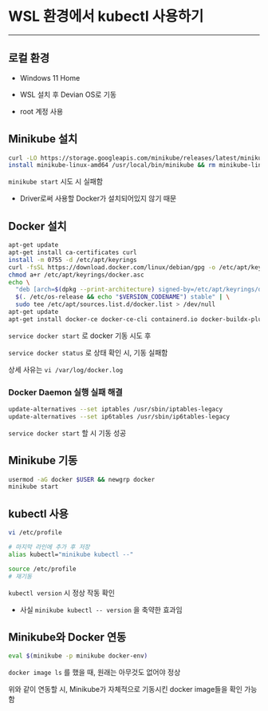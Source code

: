 # WSL 환경에서 kubectl 사용하기

---

## 로컬 환경

- Windows 11 Home

- WSL 설치 후 Devian OS로 기동

- root 계정 사용

## Minikube 설치

```bash
curl -LO https://storage.googleapis.com/minikube/releases/latest/minikube-linux-amd64
install minikube-linux-amd64 /usr/local/bin/minikube && rm minikube-linux-amd64
```

`minikube start` 시도 시 실패함

- Driver로써 사용할 Docker가 설치되어있지 않기 때문

## Docker 설치

```bash
apt-get update
apt-get install ca-certificates curl
install -m 0755 -d /etc/apt/keyrings
curl -fsSL https://download.docker.com/linux/debian/gpg -o /etc/apt/keyrings/docker.asc
chmod a+r /etc/apt/keyrings/docker.asc
echo \
  "deb [arch=$(dpkg --print-architecture) signed-by=/etc/apt/keyrings/docker.asc] https://download.docker.com/linux/debian \
  $(. /etc/os-release && echo "$VERSION_CODENAME") stable" | \
  sudo tee /etc/apt/sources.list.d/docker.list > /dev/null
apt-get update
apt-get install docker-ce docker-ce-cli containerd.io docker-buildx-plugin docker-compose-plugin
```

`service docker start` 로 docker 기동 시도 후

`service docker status` 로 상태 확인 시, 기동 실패함

상세 사유는 `vi /var/log/docker.log`

### Docker Daemon 실행 실패 해결

```bash
update-alternatives --set iptables /usr/sbin/iptables-legacy
update-alternatives --set ip6tables /usr/sbin/ip6tables-legacy
```

`service docker start` 할 시 기동 성공

## Minikube 기동

```bash
usermod -aG docker $USER && newgrp docker
minikube start
```

## kubectl 사용

```bash
vi /etc/profile

# 마지막 라인에 추가 후 저장
alias kubectl="minikube kubectl --"

source /etc/profile
# 재기동
```

`kubectl version` 시 정상 작동 확인

- 사실 `minikube kubectl -- version` 을 축약한 효과임

## Minikube와 Docker 연동

```bash
eval $(minikube -p minikube docker-env)
```

`docker image ls` 를 했을 때, 원래는 아무것도 없어야 정상

위와 같이 연동할 시, Minikube가 자체적으로 기동시킨 docker image들을 확인 가능함
